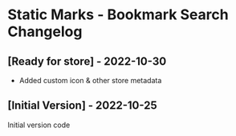 # Static Marks - Bookmark Search Changelog

## [Ready for store] - 2022-10-30

- Added custom icon & other store metadata

## [Initial Version] - 2022-10-25

Initial version code